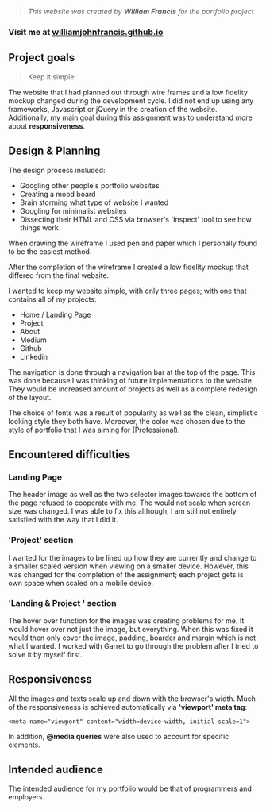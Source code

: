 > *This website was created by **William Francis** for the  portfolio project*

### Visit me at [williamjohnfrancis.github.io](https://williamjohnfrancis.github.io/)


## Project goals
> Keep it simple!

The website that I had planned out through wire frames and a low fidelity mockup changed during the development cycle. I did not end up using any frameworks, Javascript or jQuery in the creation of the website. Additionally, my main goal during this assignment was to understand more about **responsiveness**.

## Design & Planning

The design process included:

* Googling other people's portfolio websites
* Creating a mood board
* Brain storming what type of website I wanted
* Googling for minimalist websites
* Dissecting their HTML and CSS via browser's 'Inspect' tool to see how things work

When drawing the wireframe I used pen and paper which I personally found to be the easiest method.

<!-- Need to add photos of wireframe -->

After the completion of the wireframe I created a low fidelity mockup that differed from the final website.

<!-- Need to add an image here of lofi mockups -->

I wanted to keep my website simple, with only three pages; with one that contains all of my projects:

* Home / Landing Page
* Project
* About
* Medium
* Github
* Linkedin

The navigation is done through a navigation bar at the top of the page. This was done because I was thinking of future implementations to the website. They would be increased amount of projects as well as a complete redesign of the layout.

The choice of fonts was a result of popularity as well as the clean, simplistic looking style they both have. Moreover, the color was chosen due to the style of portfolio that I was aiming for (Professional).

## Encountered difficulties
### Landing Page

The header image as well as the two selector images towards the bottom of the page refused to cooperate with me. The would not scale when screen size was changed. I was able to fix this although, I am still not entirely satisfied with the way that I did it.  

### 'Project' section

I wanted for the images to be lined up how they are currently and change to a smaller scaled version when viewing on a smaller device. However, this was changed for the completion of the assignment; each project gets is own space when scaled on a mobile device.

### 'Landing & Project ' section

The hover over function for the images was creating problems for me. It would hover over not just the image, but everything. When this was fixed it would then only cover the image, padding, boarder and margin which is not what I wanted. I worked with Garret to go through the problem after I tried to solve it by myself first.

## Responsiveness

All the images and texts scale up and down with the browser's width. Much of the responsiveness is achieved automatically via **'viewport' meta tag**:

```
<meta name="viewport" content="width=device-width, initial-scale=1">
```

In addition, **@media queries** were also used to account for specific elements.

## Intended audience

The intended audience for my portfolio would be that of programmers and employers.

